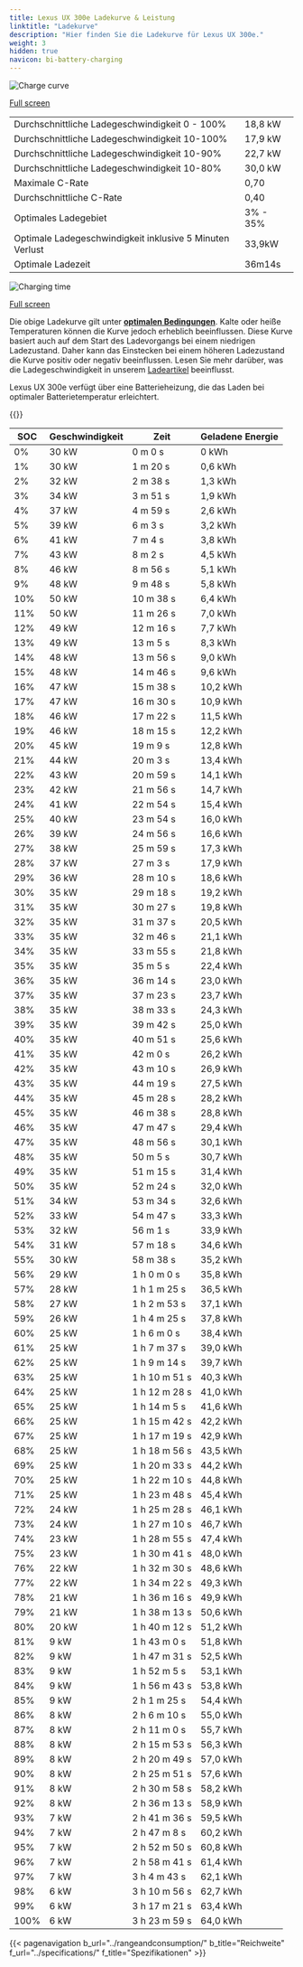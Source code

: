 ```yaml
---
title: Lexus UX 300e Ladekurve & Leistung
linktitle: "Ladekurve"
description: "Hier finden Sie die Ladekurve für Lexus UX 300e."
weight: 3
hidden: true
navicon: bi-battery-charging
---
```

<!-- markdownlint-disable MD033 -->
<img src="/images/models/lexus/ux/ux_300e/chargingcurve.svg" alt="Charge curve" class="img-fluid">

[Full screen](/images/models/lexus/ux/ux_300e/chargingcurve.svg)


<table class="table table-striped border">
<tbody>
<tr>
<td>Durchschnittliche Ladegeschwindigkeit 0 - 100%</td><td>18,8 kW</td>
</tr>
<tr>
<td>Durchschnittliche Ladegeschwindigkeit 10-100%</td><td>17,9 kW</td>
</tr>
<tr>
<td>Durchschnittliche Ladegeschwindigkeit 10-90%</td><td>22,7 kW</td>
</tr>
<tr>
<td>Durchschnittliche Ladegeschwindigkeit 10-80%</td><td>30,0 kW</td>
</tr>
<tr>
<td>Maximale C-Rate</td><td>0,70</td>
</tr>
<tr>
<td>Durchschnittliche C-Rate</td><td>0,40</td>
</tr>
<tr>
<td>Optimales Ladegebiet</td><td>3% - 35%</td>
</tr>
<tr>
<td>Optimale Ladegeschwindigkeit inklusive 5 Minuten Verlust</td><td>33,9kW</td>
</tr>
<tr>
<td>Optimale Ladezeit</td><td>36m14s</td>
</tr>
</tbody>
</table>
<img src="/images/models/lexus/ux/ux_300e/chargingtime.svg" alt="Charging time" class="img-fluid">

[Full screen](/images/models/lexus/ux/ux_300e/chargingtime.svg)


Die obige Ladekurve gilt unter **[optimalen Bedingungen](../../../../../technology/battery/charging/#temperature)**. Kalte oder heiße Temperaturen können die Kurve jedoch erheblich beeinflussen. Diese Kurve basiert auch auf dem Start des Ladevorgangs bei einem niedrigen Ladezustand. Daher kann das Einstecken bei einem höheren Ladezustand die Kurve positiv oder negativ beeinflussen. Lesen Sie mehr darüber, was die Ladegeschwindigkeit in unserem [Ladeartikel](../../../../../technology/battery/charging/) beeinflusst.


Lexus UX 300e verfügt über eine Batterieheizung, die das Laden bei optimaler Batterietemperatur erleichtert.


{{<evkxdisplayaddarticle />}}
<table class="table table-striped border">
<thead>
<tr><th>SOC</th><th>Geschwindigkeit</th><th>Zeit</th><th>Geladene Energie</th></tr>
</thead>
<tbody>
<tr>
<td>0%</td><td>30 kW</td><td> 0 m 0 s </td><td>0 kWh </td>
</tr>
<tr>
<td>1%</td><td>30 kW</td><td> 1 m 20 s </td><td>0,6 kWh </td>
</tr>
<tr>
<td>2%</td><td>32 kW</td><td> 2 m 38 s </td><td>1,3 kWh </td>
</tr>
<tr>
<td>3%</td><td>34 kW</td><td> 3 m 51 s </td><td>1,9 kWh </td>
</tr>
<tr>
<td>4%</td><td>37 kW</td><td> 4 m 59 s </td><td>2,6 kWh </td>
</tr>
<tr>
<td>5%</td><td>39 kW</td><td> 6 m 3 s </td><td>3,2 kWh </td>
</tr>
<tr>
<td>6%</td><td>41 kW</td><td> 7 m 4 s </td><td>3,8 kWh </td>
</tr>
<tr>
<td>7%</td><td>43 kW</td><td> 8 m 2 s </td><td>4,5 kWh </td>
</tr>
<tr>
<td>8%</td><td>46 kW</td><td> 8 m 56 s </td><td>5,1 kWh </td>
</tr>
<tr>
<td>9%</td><td>48 kW</td><td> 9 m 48 s </td><td>5,8 kWh </td>
</tr>
<tr>
<td>10%</td><td>50 kW</td><td> 10 m 38 s </td><td>6,4 kWh </td>
</tr>
<tr>
<td>11%</td><td>50 kW</td><td> 11 m 26 s </td><td>7,0 kWh </td>
</tr>
<tr>
<td>12%</td><td>49 kW</td><td> 12 m 16 s </td><td>7,7 kWh </td>
</tr>
<tr>
<td>13%</td><td>49 kW</td><td> 13 m 5 s </td><td>8,3 kWh </td>
</tr>
<tr>
<td>14%</td><td>48 kW</td><td> 13 m 56 s </td><td>9,0 kWh </td>
</tr>
<tr>
<td>15%</td><td>48 kW</td><td> 14 m 46 s </td><td>9,6 kWh </td>
</tr>
<tr>
<td>16%</td><td>47 kW</td><td> 15 m 38 s </td><td>10,2 kWh </td>
</tr>
<tr>
<td>17%</td><td>47 kW</td><td> 16 m 30 s </td><td>10,9 kWh </td>
</tr>
<tr>
<td>18%</td><td>46 kW</td><td> 17 m 22 s </td><td>11,5 kWh </td>
</tr>
<tr>
<td>19%</td><td>46 kW</td><td> 18 m 15 s </td><td>12,2 kWh </td>
</tr>
<tr>
<td>20%</td><td>45 kW</td><td> 19 m 9 s </td><td>12,8 kWh </td>
</tr>
<tr>
<td>21%</td><td>44 kW</td><td> 20 m 3 s </td><td>13,4 kWh </td>
</tr>
<tr>
<td>22%</td><td>43 kW</td><td> 20 m 59 s </td><td>14,1 kWh </td>
</tr>
<tr>
<td>23%</td><td>42 kW</td><td> 21 m 56 s </td><td>14,7 kWh </td>
</tr>
<tr>
<td>24%</td><td>41 kW</td><td> 22 m 54 s </td><td>15,4 kWh </td>
</tr>
<tr>
<td>25%</td><td>40 kW</td><td> 23 m 54 s </td><td>16,0 kWh </td>
</tr>
<tr>
<td>26%</td><td>39 kW</td><td> 24 m 56 s </td><td>16,6 kWh </td>
</tr>
<tr>
<td>27%</td><td>38 kW</td><td> 25 m 59 s </td><td>17,3 kWh </td>
</tr>
<tr>
<td>28%</td><td>37 kW</td><td> 27 m 3 s </td><td>17,9 kWh </td>
</tr>
<tr>
<td>29%</td><td>36 kW</td><td> 28 m 10 s </td><td>18,6 kWh </td>
</tr>
<tr>
<td>30%</td><td>35 kW</td><td> 29 m 18 s </td><td>19,2 kWh </td>
</tr>
<tr>
<td>31%</td><td>35 kW</td><td> 30 m 27 s </td><td>19,8 kWh </td>
</tr>
<tr>
<td>32%</td><td>35 kW</td><td> 31 m 37 s </td><td>20,5 kWh </td>
</tr>
<tr>
<td>33%</td><td>35 kW</td><td> 32 m 46 s </td><td>21,1 kWh </td>
</tr>
<tr>
<td>34%</td><td>35 kW</td><td> 33 m 55 s </td><td>21,8 kWh </td>
</tr>
<tr>
<td>35%</td><td>35 kW</td><td> 35 m 5 s </td><td>22,4 kWh </td>
</tr>
<tr>
<td>36%</td><td>35 kW</td><td> 36 m 14 s </td><td>23,0 kWh </td>
</tr>
<tr>
<td>37%</td><td>35 kW</td><td> 37 m 23 s </td><td>23,7 kWh </td>
</tr>
<tr>
<td>38%</td><td>35 kW</td><td> 38 m 33 s </td><td>24,3 kWh </td>
</tr>
<tr>
<td>39%</td><td>35 kW</td><td> 39 m 42 s </td><td>25,0 kWh </td>
</tr>
<tr>
<td>40%</td><td>35 kW</td><td> 40 m 51 s </td><td>25,6 kWh </td>
</tr>
<tr>
<td>41%</td><td>35 kW</td><td> 42 m 0 s </td><td>26,2 kWh </td>
</tr>
<tr>
<td>42%</td><td>35 kW</td><td> 43 m 10 s </td><td>26,9 kWh </td>
</tr>
<tr>
<td>43%</td><td>35 kW</td><td> 44 m 19 s </td><td>27,5 kWh </td>
</tr>
<tr>
<td>44%</td><td>35 kW</td><td> 45 m 28 s </td><td>28,2 kWh </td>
</tr>
<tr>
<td>45%</td><td>35 kW</td><td> 46 m 38 s </td><td>28,8 kWh </td>
</tr>
<tr>
<td>46%</td><td>35 kW</td><td> 47 m 47 s </td><td>29,4 kWh </td>
</tr>
<tr>
<td>47%</td><td>35 kW</td><td> 48 m 56 s </td><td>30,1 kWh </td>
</tr>
<tr>
<td>48%</td><td>35 kW</td><td> 50 m 5 s </td><td>30,7 kWh </td>
</tr>
<tr>
<td>49%</td><td>35 kW</td><td> 51 m 15 s </td><td>31,4 kWh </td>
</tr>
<tr>
<td>50%</td><td>35 kW</td><td> 52 m 24 s </td><td>32,0 kWh </td>
</tr>
<tr>
<td>51%</td><td>34 kW</td><td> 53 m 34 s </td><td>32,6 kWh </td>
</tr>
<tr>
<td>52%</td><td>33 kW</td><td> 54 m 47 s </td><td>33,3 kWh </td>
</tr>
<tr>
<td>53%</td><td>32 kW</td><td> 56 m 1 s </td><td>33,9 kWh </td>
</tr>
<tr>
<td>54%</td><td>31 kW</td><td> 57 m 18 s </td><td>34,6 kWh </td>
</tr>
<tr>
<td>55%</td><td>30 kW</td><td> 58 m 38 s </td><td>35,2 kWh </td>
</tr>
<tr>
<td>56%</td><td>29 kW</td><td>1 h 0 m 0 s </td><td>35,8 kWh </td>
</tr>
<tr>
<td>57%</td><td>28 kW</td><td>1 h 1 m 25 s </td><td>36,5 kWh </td>
</tr>
<tr>
<td>58%</td><td>27 kW</td><td>1 h 2 m 53 s </td><td>37,1 kWh </td>
</tr>
<tr>
<td>59%</td><td>26 kW</td><td>1 h 4 m 25 s </td><td>37,8 kWh </td>
</tr>
<tr>
<td>60%</td><td>25 kW</td><td>1 h 6 m 0 s </td><td>38,4 kWh </td>
</tr>
<tr>
<td>61%</td><td>25 kW</td><td>1 h 7 m 37 s </td><td>39,0 kWh </td>
</tr>
<tr>
<td>62%</td><td>25 kW</td><td>1 h 9 m 14 s </td><td>39,7 kWh </td>
</tr>
<tr>
<td>63%</td><td>25 kW</td><td>1 h 10 m 51 s </td><td>40,3 kWh </td>
</tr>
<tr>
<td>64%</td><td>25 kW</td><td>1 h 12 m 28 s </td><td>41,0 kWh </td>
</tr>
<tr>
<td>65%</td><td>25 kW</td><td>1 h 14 m 5 s </td><td>41,6 kWh </td>
</tr>
<tr>
<td>66%</td><td>25 kW</td><td>1 h 15 m 42 s </td><td>42,2 kWh </td>
</tr>
<tr>
<td>67%</td><td>25 kW</td><td>1 h 17 m 19 s </td><td>42,9 kWh </td>
</tr>
<tr>
<td>68%</td><td>25 kW</td><td>1 h 18 m 56 s </td><td>43,5 kWh </td>
</tr>
<tr>
<td>69%</td><td>25 kW</td><td>1 h 20 m 33 s </td><td>44,2 kWh </td>
</tr>
<tr>
<td>70%</td><td>25 kW</td><td>1 h 22 m 10 s </td><td>44,8 kWh </td>
</tr>
<tr>
<td>71%</td><td>25 kW</td><td>1 h 23 m 48 s </td><td>45,4 kWh </td>
</tr>
<tr>
<td>72%</td><td>24 kW</td><td>1 h 25 m 28 s </td><td>46,1 kWh </td>
</tr>
<tr>
<td>73%</td><td>24 kW</td><td>1 h 27 m 10 s </td><td>46,7 kWh </td>
</tr>
<tr>
<td>74%</td><td>23 kW</td><td>1 h 28 m 55 s </td><td>47,4 kWh </td>
</tr>
<tr>
<td>75%</td><td>23 kW</td><td>1 h 30 m 41 s </td><td>48,0 kWh </td>
</tr>
<tr>
<td>76%</td><td>22 kW</td><td>1 h 32 m 30 s </td><td>48,6 kWh </td>
</tr>
<tr>
<td>77%</td><td>22 kW</td><td>1 h 34 m 22 s </td><td>49,3 kWh </td>
</tr>
<tr>
<td>78%</td><td>21 kW</td><td>1 h 36 m 16 s </td><td>49,9 kWh </td>
</tr>
<tr>
<td>79%</td><td>21 kW</td><td>1 h 38 m 13 s </td><td>50,6 kWh </td>
</tr>
<tr>
<td>80%</td><td>20 kW</td><td>1 h 40 m 12 s </td><td>51,2 kWh </td>
</tr>
<tr>
<td>81%</td><td>9 kW</td><td>1 h 43 m 0 s </td><td>51,8 kWh </td>
</tr>
<tr>
<td>82%</td><td>9 kW</td><td>1 h 47 m 31 s </td><td>52,5 kWh </td>
</tr>
<tr>
<td>83%</td><td>9 kW</td><td>1 h 52 m 5 s </td><td>53,1 kWh </td>
</tr>
<tr>
<td>84%</td><td>9 kW</td><td>1 h 56 m 43 s </td><td>53,8 kWh </td>
</tr>
<tr>
<td>85%</td><td>9 kW</td><td>2 h 1 m 25 s </td><td>54,4 kWh </td>
</tr>
<tr>
<td>86%</td><td>8 kW</td><td>2 h 6 m 10 s </td><td>55,0 kWh </td>
</tr>
<tr>
<td>87%</td><td>8 kW</td><td>2 h 11 m 0 s </td><td>55,7 kWh </td>
</tr>
<tr>
<td>88%</td><td>8 kW</td><td>2 h 15 m 53 s </td><td>56,3 kWh </td>
</tr>
<tr>
<td>89%</td><td>8 kW</td><td>2 h 20 m 49 s </td><td>57,0 kWh </td>
</tr>
<tr>
<td>90%</td><td>8 kW</td><td>2 h 25 m 51 s </td><td>57,6 kWh </td>
</tr>
<tr>
<td>91%</td><td>8 kW</td><td>2 h 30 m 58 s </td><td>58,2 kWh </td>
</tr>
<tr>
<td>92%</td><td>8 kW</td><td>2 h 36 m 13 s </td><td>58,9 kWh </td>
</tr>
<tr>
<td>93%</td><td>7 kW</td><td>2 h 41 m 36 s </td><td>59,5 kWh </td>
</tr>
<tr>
<td>94%</td><td>7 kW</td><td>2 h 47 m 8 s </td><td>60,2 kWh </td>
</tr>
<tr>
<td>95%</td><td>7 kW</td><td>2 h 52 m 50 s </td><td>60,8 kWh </td>
</tr>
<tr>
<td>96%</td><td>7 kW</td><td>2 h 58 m 41 s </td><td>61,4 kWh </td>
</tr>
<tr>
<td>97%</td><td>7 kW</td><td>3 h 4 m 43 s </td><td>62,1 kWh </td>
</tr>
<tr>
<td>98%</td><td>6 kW</td><td>3 h 10 m 56 s </td><td>62,7 kWh </td>
</tr>
<tr>
<td>99%</td><td>6 kW</td><td>3 h 17 m 21 s </td><td>63,4 kWh </td>
</tr>
<tr>
<td>100%</td><td>6 kW</td><td>3 h 23 m 59 s </td><td>64,0 kWh </td>
</tr>
</tbody>
</table>


{{< pagenavigation b_url="../rangeandconsumption/" b_title="Reichweite" f_url="../specifications/" f_title="Spezifikationen" >}}
